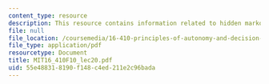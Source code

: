 ```yaml
---
content_type: resource
description: This resource contains information related to hidden markov models.
file: null
file_location: /coursemedia/16-410-principles-of-autonomy-and-decision-making-fall-2010/55e488318190f148c4ed211e2c96bada_MIT16_410F10_lec20.pdf
file_type: application/pdf
resourcetype: Document
title: MIT16_410F10_lec20.pdf
uid: 55e48831-8190-f148-c4ed-211e2c96bada
---
```

